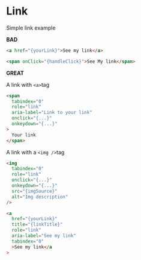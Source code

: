 # Link

Simple link example

<b>BAD</b>

```html
<a href="{yourLink}">See my link</a>
```

```html
<span onClick="{handleClick}">See My link</span>
```

<b>GREAT</b>

A link with `<a>`tag

```html
<span
  tabindex="0"
  role="link"
  aria-label="Link to your link"
  onclick="{...}"
  onkeydown="{...}"
>
  Your link
</span>
```

A link with a `<img />`tag

```html
<img
  tabindex="0"
  role="link"
  onclick="{...}"
  onkeydown="{...}"
  src="{imgSource}"
  alt="Img description"
/>
```

```html
<a
  href="{yourLink}"
  title="{linkTitle}"
  role="link"
  aria-label="See my link"
  tabindex="0"
  >See my link</a
>
```